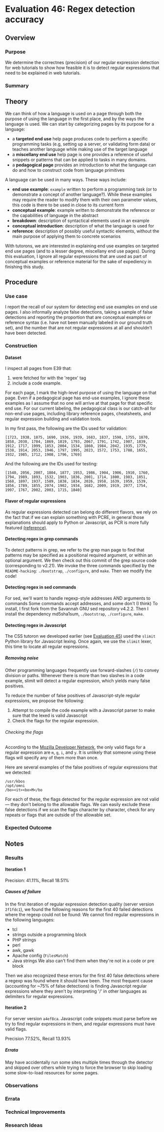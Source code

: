# Evaluation 46: Regex detection accuracy

## Overview

### Purpose

We determine the correctnes (precision) of our regular expression detection for web tutorials to show how feasible it is to detect regular expressions that need to be explained in web tutorials.

### Summary

## Theory

We can think of how a language is used on a page through both the purpose of using the language in the first place, and by the ways the language is used.  We can start by categorizing pages by its purpose for a language:
* a __targeted end use__ help page produces code to perform a specific programming tasks (e.g, setting up a server, or validating form data) or teaches another language while making use of the target language
* a __miscellany end use__ help page is one provides a reference of useful snippets or patterns that can be applied to tasks in many domains.
* a __pedagogical page__ provides an introduction to what the language can do and how to construct code from language primitives

A language can be used in many ways.  These ways include:

* __end use example__: `example` written to perform a programming task (or to demonstrate a concept of another language?).  While these examples may require the reader to modify them with their own parameter values, this code is there to be used in close to its current form
* __conceptual example__: example written to demonstrate the reference or the capabilities of language in the abstract
* __breakdown__: description of syntactical elements used in an example
* __conceptual introduction__: description of what the language is used for
* __reference__: description of possibly useful syntactic elements, without the main purpose of applying them to concrete scenarios

With tutorons, we are interested in explaining end use examples on targeted end use pages (and to a lesser degree, miscellany end use pages).  During this evaluation, I ignore all regular expressions that are used as part of conceptual examples or reference material for the sake of expediency in finishing this study.

## Procedure

### Use case

I report the recall of our system for detecting end use examples on end use pages.  I also informally analyze false detections, taking a sample of false detections and reporting the proportion that are conceptual examples or reference syntax (i.e. have not been manually labeled in our ground truth set), and the number that are not regular expressions at all and shouldn't have been detected.

### Construction

#### Dataset

I inspect all pages from E39 that:

1. were fetched for with the 'regex' tag
2. include a code example.

For each page, I mark the high-level purpose of using the language on that page.  Even if a pedagogical page has end-use examples, I ignore these examples as I assume that no one will arrive at that page for that specific end use.  For our current labeling, the pedagogical class is our catch-all for non-end use pages, including library reference pages, cheatsheets, and regular expression building and validation tools.

In my first pass, the following are the IDs used for validation:

    [1723, 1938, 1875, 1690, 1936, 1939, 1683, 1837, 1598, 1755, 1870, 1858, 2030, 1784, 1869, 1819, 1793, 2067, 1791, 1742, 1907, 1839, 1912, 1717, 1999, 1853, 2004, 1534, 1860, 1984, 2042, 1935, 1779, 1538, 1914, 2053, 1946, 1797, 1995, 2023, 1572, 1753, 1788, 1655, 1932, 1985, 1712, 1908, 1796, 1769]

And the following are the IDs used for testing:

    [1540, 2056, 2007, 1804, 1877, 1953, 1986, 1904, 1906, 1910, 1760, 1794, 1989, 1893, 1532, 1903, 1836, 2001, 1714, 1800, 1983, 1851, 1568, 1897, 1937, 1589, 1838, 1834, 2026, 1958, 1639, 1959, 1539, 1856, 1789, 1855, 2074, 1902, 1934, 1682, 2009, 1919, 2077, 1754, 1997, 1767, 2002, 2003, 1715, 1840]

#### Flavor of regular expressions

As regular expressions detected can belong do different flavors, we rely on the fact that if we can explain something with PCRE, in general those explanations should apply to Python or Javascript, as PCR is more fully featured [(reference)](https://web.archive.org/web/20120119201049/http://www.regular-expressions.info/refflavors.html).

#### Detecting regex in grep commands

To detect patterns in grep, we refer to the grep man page to find that patterns may be specified as a positional required argument, or within an optional argument.  We then check out this commit of the grep source code (corresponding to v2.21).  We invoke the three commands specified by the `README-hacking`: `./bootstrap`, `./configure`, and `make`.  Then we modify the code!

#### Detecting regex in sed commands

For sed, we'll want to handle regexp-style addresses AND arguments to commands
Some commands accept addresses, and some don't (I think)
To install, I first fork from the Savannah GNU sed repository v4.2.2.  Then I install the dependency md5sha1sum, `./bootstrap`, `./configure`, `make`.

#### Detecting regex in Javascript

The CSS tutoron we developed earlier (see [Evaluation 45](../eval/eval45)) used the `slimit` Python library for Javascript lexing.  Once again, we use the `slimit` lexer, this time to locate all regular expressions.

##### Removing noise

Other programming languages frequently use forward-slashes (`/`) to convey division or paths.  Whenever there is more than two slashes in a code example, slimit will detect a regular expression, which yields many false positives.

To reduce the number of false positives of Javascript-style regular expressions, we propose the following:

1. Attempt to compile the code example with a Javascript parser to make sure that the lexed is valid Javascript
2. Check the flags for the regular expression.

###### Checking the flags

According to the [Mozilla Developer Network](https://developer.mozilla.org/en-US/docs/Web/JavaScript/Reference/Global_Objects/RegExp), the only valid flags for a regular expression are `m`, `g`, `i`, and `y`.  It is unlikely that someone using these flags will specify any of them more than once.

Here are several examples of the false positives of regular expressions that we detected:

    /usr/kbos
    /opt/omni
    /bo><it><bo>M</bo

For each of these, the flags detected for the regular expression are not valid — they don't belong to the allowable flags.  We can easily exclude these false detections if we scan the flags character by character, check for any repeats or flags that are outside of the allowable set.

### Expected Outcome

## Notes

### Results

#### Iteration 1

Precision: 41.11%, Recall 18.51%

##### Causes of failure

In the first iteration of regular expression detection quality (server version `2f1fdc1`), we found the following reasons for the first 40 failed detections where the regexp could not be found:
We cannot find regular expressions in the following languages:
* tcl
* strings outside a programming block
* PHP strings
* perl
* awk, gawk
* Apache config (`FilesMatch`)
* Java strings
We also can't find them when they're not in a code or pre block

Then we also recognized these errors for the first 40 false detections where a regexp was found where it should have been.  The most frequent cause (accounting for ~75% of false detections) is finding Javascript regular expressions where they aren't by interpreting '/' in other languages as delimiters for regular expressions.

#### Iteration 2

For server version `a4ef8ca`.  Javascript code snippets must parse before we try to find regular expressions in them, and regular expressions must have valid flags.

Precision 77.52%, Recall 13.93%

##### Errata

May have accidentally run some sites multiple times through the detector and skipped over others while trying to force the browser to skip loading some slow-to-load resources for some pages.

### Observations

### Errata

### Technical Improvements

### Research Ideas
 
